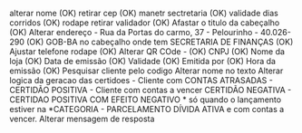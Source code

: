 alterar nome (OK)
retirar cep (OK)
manetr sectretaria (OK)
validade dias corridos (OK)
rodape retirar validador (OK)
Afastar o titulo da cabeçalho (OK)
Alterar endereço - Rua da Portas do carmo, 37 - Pelourinho - 40.026-290 (OK)
GOB-BA no cabeçalho onde tem SECRETARIA DE FINANÇAS (OK)
Ajustar telefone rodape (OK)
Alterar QR COde - (OK)
    CNPJ (OK)
    Nome da loja (OK)
    Data de emissão (OK)
    Validade (OK)
    Emitida por (OK)
    Hora da emissão (OK)
Pesquisar cliente pelo codigo
Alterar nome no texto
Alterar logica da geracao das certidoes
    - Cliente com CONTAS ATRASADAS - CERTIDÃO POSITIVA
    - Cliente com contas a vencer CERTIDÃO NEGATIVA
    - CERTIDAO POSITIVA COM EFEITO NEGATIVO * só quando o lançamento estiver na *CATEGORIA - PARCELAMENTO DÍVIDA ATIVA e com contas a vencer.
Alterar mensagem de resposta